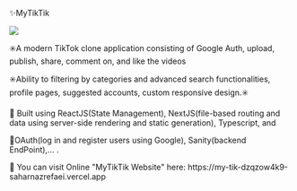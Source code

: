 <p>✨MyTikTik</p>

<img src="https://user-images.githubusercontent.com/102354875/188275871-380b2f07-fac7-46be-95fa-bbee2e92c865.png"></img>

<p>✳️A modern TikTok clone application consisting of Google Auth, upload, publish, share, comment on, and like the videos</p>
<p>✳️Ability to filtering by categories and advanced search functionalities, profile pages, suggested accounts, custom responsive design.✳️</p>

<p>📍 Built using ReactJS(State Management), NextJS(file-based routing and data using server-side rendering and static generation), Typescript, and</p> 
<p>📍OAuth(log in and register users using Google), Sanity(backend EndPoint),... .</P>
<p>📍 You can visit Online "MyTikTik Website" here: https://my-tik-dzqzow4k9-saharnazrefaei.vercel.app </P>

